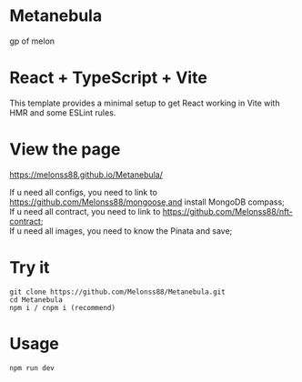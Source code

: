 # Metanebula

gp of melon

# React + TypeScript + Vite

This template provides a minimal setup to get React working in Vite with HMR and some ESLint rules.

# View the page

https://melonss88.github.io/Metanebula/

If u need all configs, you need to link to https://github.com/Melonss88/mongoose,and install MongoDB compass;  
If u need all contract, you need to link to https://github.com/Melonss88/nft-contract;  
If u need all images, you need to know the Pinata and save;

# Try it

```
git clone https://github.com/Melonss88/Metanebula.git
cd Metanebula
npm i / cnpm i (recommend)
```

# Usage

```
npm run dev
```
